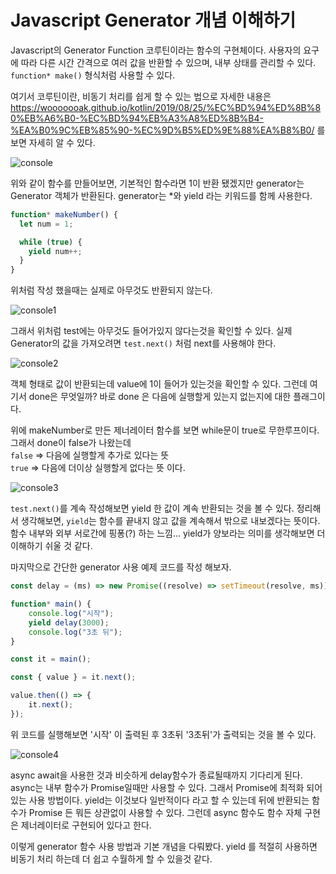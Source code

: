 # Javascript Generator 개념 이해하기

Javascript의 Generator Function 코루틴이라는 함수의 구현체이다. 사용자의 요구에 따라 다른 시간 간격으로 여러 값을 반환할 수 있으며, 내부 상태를 관리할 수 있다.
```function* make()``` 형식처럼 사용할 수 있다.

여기서 코루틴이란, 비동기 처리를 쉽게 할 수 있는 법으로 자세한 내용은  
https://wooooooak.github.io/kotlin/2019/08/25/%EC%BD%94%ED%8B%80%EB%A6%B0-%EC%BD%94%EB%A3%A8%ED%8B%B4-%EA%B0%9C%EB%85%90-%EC%9D%B5%ED%9E%88%EA%B8%B0/ 를 보면 자세히 알 수 있다.

![console](https://user-images.githubusercontent.com/35620465/95442989-fb40bb80-0996-11eb-88cd-4e78dde34052.png)

위와 같이 함수를 만들어보면, 기본적인 함수라면 1이 반환 됐겠지만 generator는 Generator 객체가 반환된다.
generator는 *와 yield 라는 키워드를 함께 사용한다.

```javascript
function* makeNumber() {
  let num = 1;

  while (true) {
    yield num++;
  }
}
```
위처럼 작성 했을때는 실제로 아무것도 반환되지 않는다.

![console1](https://user-images.githubusercontent.com/35620465/95443453-89b53d00-0997-11eb-9321-bba856079af0.png)

그래서 위처럼 test에는 아무것도 들어가있지 않다는것을 확인할 수 있다.
실제 Generator의 값을 가져오려면 ```test.next()``` 처럼 next를 사용해야 한다.

![console2](https://user-images.githubusercontent.com/35620465/95443683-d6007d00-0997-11eb-8e9d-870093fccf6e.png)

객체 형태로 값이 반환되는데 value에 1이 들어가 있는것을 확인할 수 있다. 그런데 여기서 done은 무엇일까? 바로 done 은 다음에 실행할게 있는지 없는지에 대한 플래그이다.  

위에 makeNumber로 만든 제너레이터 함수를 보면 while문이 true로 무한루프이다. 그래서 done이 false가 나왔는데  
```false``` => 다음에 실행할게 추가로 있다는 뜻  
```true``` => 다음에 더이상 실행할게 없다는 뜻 이다.

![console3](https://user-images.githubusercontent.com/35620465/95444542-e107dd00-0998-11eb-8732-0f6c32ae4433.png)

```test.next()```를 계속 작성해보면 yield 한 값이 계속 반환되는 것을 볼 수 있다.
정리해서 생각해보면, ```yield```는 함수를 끝내지 않고 값을 계속해서 밖으로 내보겠다는 뜻이다. 함수 내부와 외부 서로간에 핑퐁(?) 하는 느낌...
yield가 양보라는 의미를 생각해보면 더 이해하기 쉬울 것 같다.

마지막으로 간단한 generator 사용 예제 코드를 작성 해보자.
```javascript
const delay = (ms) => new Promise((resolve) => setTimeout(resolve, ms));

function* main() {
    console.log("시작");
    yield delay(3000);
    console.log("3초 뒤");
}

const it = main();

const { value } = it.next();

value.then(() => {
    it.next();
});
```
위 코드를 실행해보면 '시작' 이 출력된 후 3초뒤 '3초뒤'가 출력되는 것을 볼 수 있다.

![console4](https://user-images.githubusercontent.com/35620465/95445421-f7faff00-0999-11eb-961d-a9af6b215c70.png)

async await을 사용한 것과 비슷하게 delay함수가 종료될때까지 기다리게 된다.
async는 내부 함수가 Promise일때만 사용할 수 있다. 그래서 Promise에 최적화 되어 있는 사용 방법이다.
yield는 이것보다 일반적이다 라고 할 수 있는데 뒤에 반환되는 함수가 Promise 든 뭐든 상관없이 사용할 수 있다. 그런데 async 함수도 함수 자체 구현은 제너레이터로 구현되어 있다고 한다.

이렇게 generator 함수 사용 방법과 기본 개념을 다뤄봤다. yield 를 적절히 사용하면 비동기 처리 하는데 더 쉽고 수월하게 할 수 있을것 같다.
